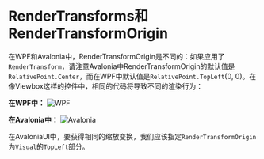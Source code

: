 # RenderTransforms和RenderTransformOrigin

在WPF和Avalonia中，RenderTransformOrigin是不同的：如果应用了`RenderTransform`，请注意Avalonia中RenderTransformOrigin的默认值是`RelativePoint.Center`，而在WPF中默认值是`RelativePoint.TopLeft`\(0, 0\)。在像Viewbox这样的控件中，相同的代码将导致不同的渲染行为：

**在WPF中：** ![WPF](https://files.gitter.im/AvaloniaUI/Avalonia/cDrM/image.png)

**在Avalonia中：** ![Avalonia](https://files.gitter.im/AvaloniaUI/Avalonia/KGk7/image.png)

在AvaloniaUI中，要获得相同的缩放变换，我们应该指定`RenderTransformOrigin`为`Visual`的`TopLeft`部分。

